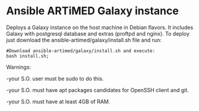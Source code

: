 # Ansible ARTiMED Galaxy instance
Deploys a Galaxy instance on the host machine in Debian flavors. 
It includes Galaxy with postgresql database and extras (proftpd and nginx).
To deploy just download the ansible-artimed/galaxy/install.sh file and run:
```
#Download ansible-artimed/galaxy/install.sh and execute:
bash install.sh;
```
Warnings:

-your S.O. user must be sudo to do this.

-your S.O. must have apt packages candidates for OpenSSH client and git.

-your S.O. must have at least 4GB of RAM.
